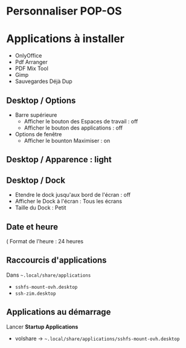 # Personnaliser POP-OS

# Applications à installer
- OnlyOffice
- Pdf Arranger
- PDF Mix Tool
- Gimp
- Sauvegardes Déjà Dup

## Desktop / Options
- Barre supérieure 
  - Afficher le bouton des Espaces de travail : off
  - Afficher le bouton des applications : off
- Options de fenêtre
  - Afficher le bounton Maximiser : on

## Desktop / Apparence : light

## Desktop / Dock

- Etendre le dock jusqu'aux bord de l'écran : off
- Afficher le Dock à l'écran : Tous les écrans
- Taille du Dock : Petit

## Date et heure
( Format de l'heure : 24 heures

## Raccourcis d'applications
Dans `~.local/share/applications`
- `sshfs-mount-ovh.desktop`
- `ssh-zim.desktop`

## Applications au démarrage

Lancer **Startup Applications**
- volshare -> `~.local/share/applications/sshfs-mount-ovh.desktop`
